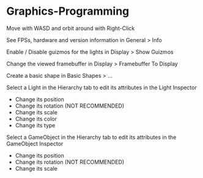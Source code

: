 # Graphics-Programming

Move with WASD and orbit around with Right-Click

See FPSs, hardware and version information in General > Info

Enable / Disable guizmos for the lights in Display > Show Guizmos

Change the viewed framebuffer in Display > Framebuffer To Display

Create a basic shape in Basic Shapes > ...

Select a Light in the Hierarchy tab to edit its attributes in the Light Inspector
- Change its position
- Change its rotation (NOT RECOMMENDED)
- Change its scale
- Change its color
- Change its type
  
Select a GameObject in the Hierarchy tab to edit its attributes in the GameObject Inspector
- Change its position
- Change its rotation (NOT RECOMMENDED)
- Change its scale
